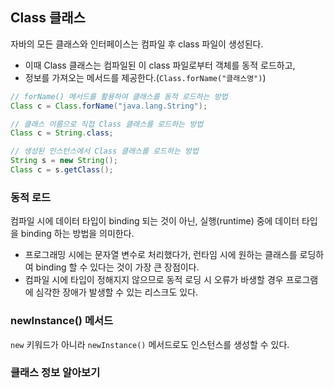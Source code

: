 ## Class 클래스
자바의 모든 클래스와 인터페이스는 컴파일 후 class 파일이 생성된다.
- 이때 Class 클래스는 컴파일된 이 class 파일로부터 객체를 동적 로드하고,
- 정보를 가져오는 메서드를 제공한다.(`Class.forName("클래스명")`)

```java
// forName() 메서드를 활용하여 클래스를 동적 로드하는 방법
Class c = Class.forName("java.lang.String");

// 클래스 이름으로 직접 Class 클래스를 로드하는 방법
Class c = String.class;

// 생성된 인스턴스에서 Class 클래스를 로드하는 방법
String s = new String();
Class c = s.getClass();
```

### 동적 로드
컴파일 시에 데이터 타입이 binding 되는 것이 아닌, 실행(runtime) 중에 데이터 타입을 binding 하는 방법을 의미한다.
- 프로그래밍 시에는 문자열 변수로 처리했다가, 런타임 시에 원하는 클래스를 로딩하여 binding 할 수 있다는 것이 가장 큰 장점이다.
- 컴파일 시에 타입이 정해지지 않으므로 동적 로딩 시 오류가 바생할 경우 프로그램에 심각한 장애가 발생할 수 있는 리스크도 있다.

### newInstance() 메서드
`new` 키워드가 아니라 `newInstance()` 메서드로도 인스턴스를 생성할 수 있다.

### 클래스 정보 알아보기

